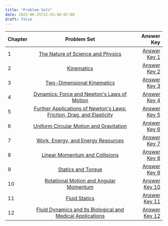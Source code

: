 ```yaml
---
title: "Problem Sets"
date: 2025-06-25T22:55:50-07:00
draft: false
---
```



| Chapter       |      Problem Set    |  Answer Key |
| ------------- | :-----------: | ----: |
| 1             | [The Nature of Science and Physics](/problemsets/set1.pdf)|[Answer Key 1](/keys/key1.pdf)|
| 2             | [Kinematics](/problemsets/set2.pdf) | [Answer Key 2](/keys/key2.pdf) |
| 3 | [Two-Dimensional Kinematics](/problemsets/set3.pdf)  | [Answer Key 3](keys/key3.pdf)|
|4 | [Dynamics: Force and Newton's Laws of Motion](/problemsets/set4)| [Answer Key 4](keys/key4.pdf)|
|5 | [Further Applications of Newton's Laws: Friction, Drag, and Elasticity](/problemsets/set5)| [Answer Key 5](keys/key5.pdf)| 
|6 | [Uniform Circular Motion and Gravitation](/problemsets/set6) | [Answer Key 6](keys/key6.pdf) |
|7| [Work, Energy, and Energy Resources](/problemsets/set7) | [Answer Key 7](keys/key7.pdf)|
|8| [Linear Momentum and Collisions](/problemsets/set8) | [Answer Key 8](keys/key8.pdf)|
|9| [Statics and Torque](/problemsets/set9) | [Answer Key 9](keys/key9.pdf)|
|10| [Rotational Motion and Angular Momentum](problemsets/set10) | [Answer Key 10](keys/key10.pdf)|
|11| [Fluid Statics](problemsets/set11) | [Answer Key 11](keys/key11.pdf)|
|12| [Fluid Dynamics and Its Biological and Medical Applications](problemsets/set12) | [Answer Key 12](keys/key12.pdf)|

